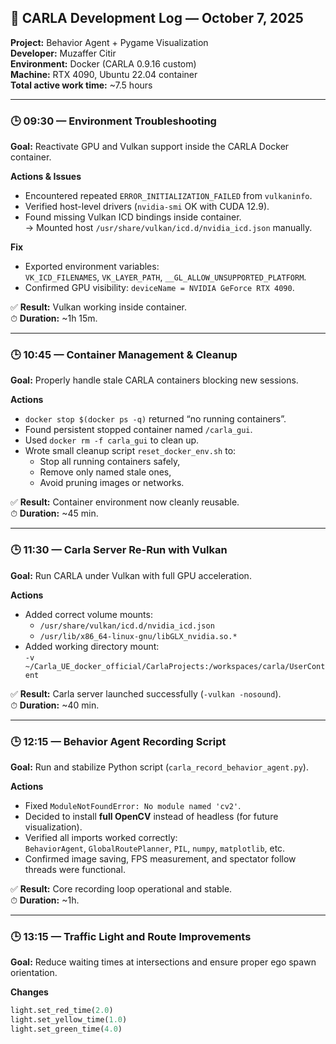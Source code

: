 ## 🧠 CARLA Development Log — October 7, 2025
**Project:** Behavior Agent + Pygame Visualization  
**Developer:** Muzaffer Citir  
**Environment:** Docker (CARLA 0.9.16 custom)  
**Machine:** RTX 4090, Ubuntu 22.04 container  
**Total active work time:** ~7.5 hours  

---

### 🕒 09:30 — Environment Troubleshooting
**Goal:** Reactivate GPU and Vulkan support inside the CARLA Docker container.

**Actions & Issues**
- Encountered repeated `ERROR_INITIALIZATION_FAILED` from `vulkaninfo`.
- Verified host-level drivers (`nvidia-smi` OK with CUDA 12.9).
- Found missing Vulkan ICD bindings inside container.  
  → Mounted host `/usr/share/vulkan/icd.d/nvidia_icd.json` manually.

**Fix**
- Exported environment variables:  
  `VK_ICD_FILENAMES`, `VK_LAYER_PATH`, `__GL_ALLOW_UNSUPPORTED_PLATFORM`.
- Confirmed GPU visibility: `deviceName = NVIDIA GeForce RTX 4090`.

✅ **Result:** Vulkan working inside container.  
⏱ **Duration:** ~1h 15m.

---

### 🕒 10:45 — Container Management & Cleanup
**Goal:** Properly handle stale CARLA containers blocking new sessions.

**Actions**
- `docker stop $(docker ps -q)` returned “no running containers”.
- Found persistent stopped container named `/carla_gui`.
- Used `docker rm -f carla_gui` to clean up.
- Wrote small cleanup script `reset_docker_env.sh` to:
  - Stop all running containers safely,
  - Remove only named stale ones,
  - Avoid pruning images or networks.

✅ **Result:** Container environment now cleanly reusable.  
⏱ **Duration:** ~45 min.

---

### 🕒 11:30 — Carla Server Re-Run with Vulkan
**Goal:** Run CARLA under Vulkan with full GPU acceleration.

**Actions**
- Added correct volume mounts:
  - `/usr/share/vulkan/icd.d/nvidia_icd.json`
  - `/usr/lib/x86_64-linux-gnu/libGLX_nvidia.so.*`
- Added working directory mount:  
  `-v ~/Carla_UE_docker_official/CarlaProjects:/workspaces/carla/UserContent`

✅ **Result:** Carla server launched successfully (`-vulkan -nosound`).  
⏱ **Duration:** ~40 min.

---

### 🕒 12:15 — Behavior Agent Recording Script
**Goal:** Run and stabilize Python script (`carla_record_behavior_agent.py`).

**Actions**
- Fixed `ModuleNotFoundError: No module named 'cv2'`.
- Decided to install **full OpenCV** instead of headless (for future visualization).
- Verified all imports worked correctly:  
  `BehaviorAgent`, `GlobalRoutePlanner`, `PIL`, `numpy`, `matplotlib`, etc.
- Confirmed image saving, FPS measurement, and spectator follow threads were functional.

✅ **Result:** Core recording loop operational and stable.  
⏱ **Duration:** ~1h.

---

### 🕒 13:15 — Traffic Light and Route Improvements
**Goal:** Reduce waiting times at intersections and ensure proper ego spawn orientation.

**Changes**
```python
light.set_red_time(2.0)
light.set_yellow_time(1.0)
light.set_green_time(4.0)
